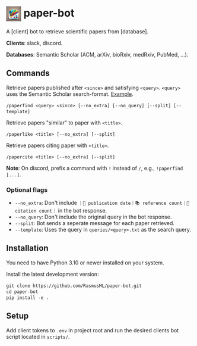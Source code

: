 # <img src="imgs/icon.jpg" alt="drawing" width="40" align="center"/> paper-bot

A [client] bot to retrieve scientific papers from [database].

**Clients**: slack, discord.

**Databases**: Semantic Scholar (ACM, arXiv, bioRxiv, medRxiv, PubMed, ...).

## Commands

Retrieve papers published after `<since>` and satisfying `<query>`. `<query>` uses the Semantic Scholar search-format. [Example](/queries/amp.txt).

```
/paperfind <query> <since> [--no_extra] [--no_query] [--split] [--template]
```

Retrieve papers "similar" to paper with `<title>`.

```
/paperlike <title> [--no_extra] [--split]
```

Retrieve papers citing paper with `<title>`.

```
/papercite <title> [--no_extra] [--split]
```

**Note**: On discord, prefix a command with `!` instead of `/`, e.g., `!paperfind [...]`.

### Optional flags

- `--no_extra`: Don't include `｜📅 publication date｜📚 reference count｜💬 citation count｜` in the bot response.
- `--no_query`: Don't include the original query in the bot response.
- `--split`: Bot sends a seperate message for each paper retrieved.
- `--template`: Uses the query in `queries/<query>.txt` as the search query.

## Installation

You need to have Python 3.10 or newer installed on your system.

Install the latest development version:

```
git clone https://github.com/RasmusML/paper-bot.git
cd paper-bot
pip install -e .
```

## Setup

Add client tokens to `.env` in project root and run the desired clients bot script located in `scripts/`.
